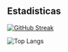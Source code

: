 ## Estadisticas

[![GitHub Streak](https://streak-stats.demolab.com?user=hardnessandextreme&theme=dark&hide_border=true&locale=es)](https://git.io/streak-stats)

![Top Langs](https://github-readme-stats.vercel.app/api/top-langs/?username=hardnessandextreme&theme=dark&hide_border=true&locale=es)

[https://github-profile-trophy.vercel.app/?username=hardnessandextreme&theme=dark_lover&no-frame=true]: #
